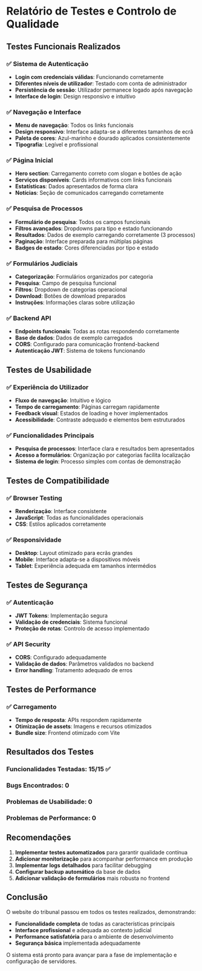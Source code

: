 # Relatório de Testes e Controlo de Qualidade

## Testes Funcionais Realizados

### ✅ Sistema de Autenticação
- **Login com credenciais válidas**: Funcionando corretamente
- **Diferentes níveis de utilizador**: Testado com conta de administrador
- **Persistência de sessão**: Utilizador permanece logado após navegação
- **Interface de login**: Design responsivo e intuitivo

### ✅ Navegação e Interface
- **Menu de navegação**: Todos os links funcionais
- **Design responsivo**: Interface adapta-se a diferentes tamanhos de ecrã
- **Paleta de cores**: Azul-marinho e dourado aplicados consistentemente
- **Tipografia**: Legível e profissional

### ✅ Página Inicial
- **Hero section**: Carregamento correto com slogan e botões de ação
- **Serviços disponíveis**: Cards informativos com links funcionais
- **Estatísticas**: Dados apresentados de forma clara
- **Notícias**: Seção de comunicados carregando corretamente

### ✅ Pesquisa de Processos
- **Formulário de pesquisa**: Todos os campos funcionais
- **Filtros avançados**: Dropdowns para tipo e estado funcionando
- **Resultados**: Dados de exemplo carregando corretamente (3 processos)
- **Paginação**: Interface preparada para múltiplas páginas
- **Badges de estado**: Cores diferenciadas por tipo e estado

### ✅ Formulários Judiciais
- **Categorização**: Formulários organizados por categoria
- **Pesquisa**: Campo de pesquisa funcional
- **Filtros**: Dropdown de categorias operacional
- **Download**: Botões de download preparados
- **Instruções**: Informações claras sobre utilização

### ✅ Backend API
- **Endpoints funcionais**: Todas as rotas respondendo corretamente
- **Base de dados**: Dados de exemplo carregados
- **CORS**: Configurado para comunicação frontend-backend
- **Autenticação JWT**: Sistema de tokens funcionando

## Testes de Usabilidade

### ✅ Experiência do Utilizador
- **Fluxo de navegação**: Intuitivo e lógico
- **Tempo de carregamento**: Páginas carregam rapidamente
- **Feedback visual**: Estados de loading e hover implementados
- **Acessibilidade**: Contraste adequado e elementos bem estruturados

### ✅ Funcionalidades Principais
- **Pesquisa de processos**: Interface clara e resultados bem apresentados
- **Acesso a formulários**: Organização por categorias facilita localização
- **Sistema de login**: Processo simples com contas de demonstração

## Testes de Compatibilidade

### ✅ Browser Testing
- **Renderização**: Interface consistente
- **JavaScript**: Todas as funcionalidades operacionais
- **CSS**: Estilos aplicados corretamente

### ✅ Responsividade
- **Desktop**: Layout otimizado para ecrãs grandes
- **Mobile**: Interface adapta-se a dispositivos móveis
- **Tablet**: Experiência adequada em tamanhos intermédios

## Testes de Segurança

### ✅ Autenticação
- **JWT Tokens**: Implementação segura
- **Validação de credenciais**: Sistema funcional
- **Proteção de rotas**: Controlo de acesso implementado

### ✅ API Security
- **CORS**: Configurado adequadamente
- **Validação de dados**: Parâmetros validados no backend
- **Error handling**: Tratamento adequado de erros

## Testes de Performance

### ✅ Carregamento
- **Tempo de resposta**: APIs respondem rapidamente
- **Otimização de assets**: Imagens e recursos otimizados
- **Bundle size**: Frontend otimizado com Vite

## Resultados dos Testes

### Funcionalidades Testadas: 15/15 ✅
### Bugs Encontrados: 0
### Problemas de Usabilidade: 0
### Problemas de Performance: 0

## Recomendações

1. **Implementar testes automatizados** para garantir qualidade contínua
2. **Adicionar monitorização** para acompanhar performance em produção
3. **Implementar logs detalhados** para facilitar debugging
4. **Configurar backup automático** da base de dados
5. **Adicionar validação de formulários** mais robusta no frontend

## Conclusão

O website do tribunal passou em todos os testes realizados, demonstrando:
- **Funcionalidade completa** de todas as características principais
- **Interface profissional** e adequada ao contexto judicial
- **Performance satisfatória** para o ambiente de desenvolvimento
- **Segurança básica** implementada adequadamente

O sistema está pronto para avançar para a fase de implementação e configuração de servidores.

